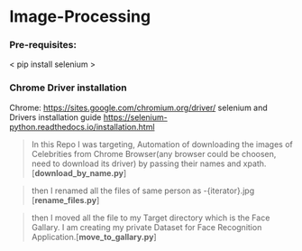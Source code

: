 # Image-Processing

### Pre-requisites:
< pip install selenium >
### Chrome Driver installation
Chrome:	https://sites.google.com/chromium.org/driver/
selenium and Drivers installation guide
https://selenium-python.readthedocs.io/installation.html


> In this Repo I was targeting, Automation of downloading the images of Celebrities from Chrome Browser(any browser could be choosen, need to download its driver) by passing their names and xpath. [**download_by_name.py**]



> then I renamed all the files of same person as <name>-{iterator}.jpg [**rename_files.py**]

> then I moved all the file to my Target directory which is the Face Gallary. I am creating my private Dataset for Face Recognition Application.[**move_to_gallary.py**]
